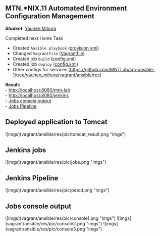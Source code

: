 MTN.*NIX.11 Automated Environment Configuration Management
---

***Student***: [Yauhen Mihura](https://upsa.epam.com/workload/employeeView.do?employeeId=4060741400038707325#emplTab=general)

Completed next Home Task

* Created ```Ansible playbook``` ([provision.yml](vagrant/ansible/provision.yml))
* Changed ```Vagrantfile``` ([Vagrantfile](vagrant/Vagrantfile))
* Created job ```build``` ([config.xml](vagrant/ansible/res/jobs/build/config.xml)) 
* Created job ```deploy``` ([config.xml](vagrant/ansible/res/jobs/deploy/config.xml))
* Other configs for services [https://github.com/MNTLab/cm-ansible-1/tree/yauhen_mihura/vagrant/ansible/res]

<b>Result:</b> <br>- [http://localhost:8080/mnt-lab](#yakor)
<br>- [http://localhost:8080/jenkins](#yakor1)
<br>- [Jobs console output](#yakor2)
<br>- [Jobs Pipeline](#yakor3)

<h2><a id="yakor">Deployed application to Tomcat</a></h2>
![imgs](vagrant/ansible/res/pic/tomcat_result.png "imgs")

<h2><a id="yakor1">Jenkins jobs</a></h2>
![imgs](vagrant/ansible/res/pic/jobs.png "imgs")

<h2><a id="yakor3">Jenkins Pipeline</a></h2>
![imgs](vagrant/ansible/res/pic/petcd.png "imgs")

<h2><a id="yakor2">Jobs console output</a></h2>
![imgs](vagrant/ansible/res/pic/console1.png "imgs")
![imgs](vagrant/ansible/res/pic/console2.png "imgs")
![imgs](vagrant/ansible/res/pic/console3.png "imgs")

